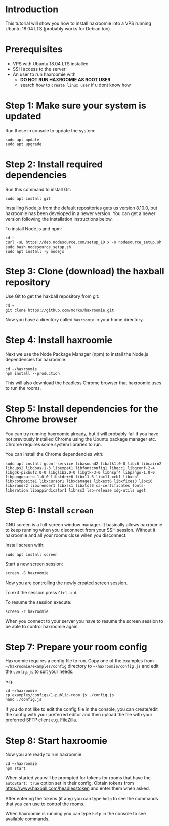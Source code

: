 # Introduction

This tutorial will show you how to install haxroomie into a VPS running Ubuntu 18.04 LTS (probably works for Debian too).

# Prerequisites

- VPS with Ubuntu 18.04 LTS installed
- SSH access to the server
- An user to run haxroomie with 
  - **DO NOT RUN HAXROOMIE AS ROOT USER**
  - search how to `create linux user` if u dont know how

# Step 1: Make sure your system is updated

Run these in console to update the system:
```
sudo apt update
sudo apt upgrade
```

# Step 2: Install required dependencies

Run this command to install Git:
```
sudo apt install git
```

Installing Node.js from the default repositories gets us version 8.10.0, but haxroomie has been developed in a newer version. You can get a newer version following the installation instructions below.

To install Node.js and npm:
```
cd ~
curl -sL https://deb.nodesource.com/setup_10.x -o nodesource_setup.sh
sudo bash nodesource_setup.sh
sudo apt install -y nodejs
```

# Step 3: Clone (download) the haxball repository

Use Git to get the haxball repository from git:
```
cd ~
git clone https://github.com/morko/haxroomie.git
```

Now you have a directory called `haxroomie` in your home directory.

# Step 4: Install haxroomie

Next we use the Node Package Manager (npm) to install the Node.js dependencies for haxroomie:
```
cd ~/haxroomie
npm install --production
```

This will also download the headless Chrome browser that haxroomie uses to run the rooms.

# Step 5: Install dependencies for the Chrome browser

You can try running haxroomie already, but it will probably fail if you have not previously installed Chrome using the Ubuntu package manager etc. Chrome requires some system libraries to run.

You can install the Chrome dependencies with:
```
sudo apt install gconf-service libasound2 libatk1.0-0 libc6 libcairo2 libcups2 libdbus-1-3 libexpat1 libfontconfig1 libgcc1 libgconf-2-4 libgdk-pixbuf2.0-0 libglib2.0-0 libgtk-3-0 libnspr4 libpango-1.0-0 libpangocairo-1.0-0 libstdc++6 libx11-6 libx11-xcb1 libxcb1 libxcomposite1 libxcursor1 libxdamage1 libxext6 libxfixes3 libxi6 libxrandr2 libxrender1 libxss1 libxtst6 ca-certificates fonts-liberation libappindicator1 libnss3 lsb-release xdg-utils wget
```

# Step 6: Install `screen`

GNU screen is a full-screen window manager. It basically allows haxroomie to keep running when you disconnect from your SSH session. Without it haxroomie and all your rooms close when you disconnect.

Install screen with:
```
sudo apt install screen
```

Start a new screen session:
```
screen -S haxroomie
```

Now you are controlling the newly created screen session.

To exit the session press `Ctrl-a d`.

To resume the session execute:
```
screen -r haxroomie
```

When you connect to your server you have to resume the screen session to be able to control haxroomie again.

# Step 7: Prepare your room config

Haxroomie requires a config file to run. Copy one of the examples from `~/haxroomie/examples/config` directory to `~/haxroomie/config.js` and edit the `config.js` to suit your needs.

e.g.
```
cd ~/haxroomie
cp examples/configs/1-public-room.js ./config.js
nano ./config.js
```

If you do not like to edit the config file in the console, you can create/edit the config with your preferred editor and then upload the file with your preferred SFTP client e.g. [FileZilla](https://filezilla-project.org/).

# Step 8: Start haxroomie

Now you are ready to run haxroomie:
```
cd ~/haxroomie
npm start
```

When started you will be prompted for tokens for rooms that have the `autoStart: true` option set in their config. Obtain tokens from <https://www.haxball.com/headlesstoken> and enter them when asked.

After entering the tokens (if any) you can type `help` to see the commands that you can use to control the rooms.

When haxroomie is running you can type `help` in the console to see available commands.